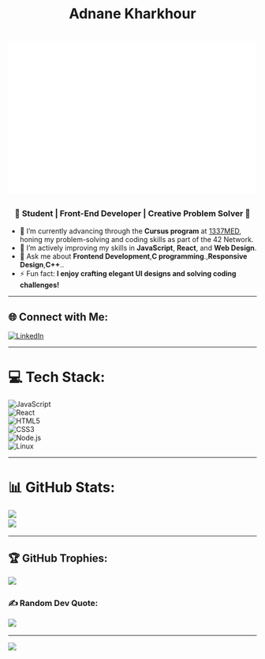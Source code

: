 <h1 align="center">Adnane Kharkhour</h1>

<h1 align="center">
<a href="https://www.linkedin.com/in/adnanekharkhour/"><img src="https://raw.githubusercontent.com/AdnaneKharkhour/AdnaneKharkhour/main/akharkho.svg" alt="akharkho's 42 stats" />
</a>
</h1>
</h1>
<h3 align="center">🌟 Student | Front-End Developer | Creative Problem Solver 🌟</h3>

- 🔭 I’m currently advancing through the **Cursus program** at [1337MED](https://1337.ma/), honing my problem-solving and coding skills as part of the 42 Network.
- 🌱 I’m actively improving my skills in **JavaScript**, **React**, and **Web Design**.  
- 💬 Ask me about **Frontend Development**,**C programming**.,**Responsive Design**,**C++**..
- ⚡ Fun fact: **I enjoy crafting elegant UI designs and solving coding challenges!**

---

## 🌐 Connect with Me:
[![LinkedIn](https://img.shields.io/badge/LinkedIn-%230077B5.svg?style=for-the-badge&logo=linkedin&logoColor=white)](https://ma.linkedin.com/in/adnanekharkhour)

---

# 💻 Tech Stack:
![JavaScript](https://img.shields.io/badge/JavaScript-%23F7DF1E.svg?style=for-the-badge&logo=javascript&logoColor=black)  
![React](https://img.shields.io/badge/React-%2361DAFB.svg?style=for-the-badge&logo=react&logoColor=black)  
![HTML5](https://img.shields.io/badge/HTML5-%23E34F26.svg?style=for-the-badge&logo=html5&logoColor=white)  
![CSS3](https://img.shields.io/badge/CSS3-%231572B6.svg?style=for-the-badge&logo=css3&logoColor=white)  
![Node.js](https://img.shields.io/badge/Node.js-%23339933.svg?style=for-the-badge&logo=node.js&logoColor=white)  
![Linux](https://img.shields.io/badge/Linux-%23FCC624.svg?style=for-the-badge&logo=linux&logoColor=black)

---

# 📊 GitHub Stats:
![](https://github-readme-stats.vercel.app/api?username=AdnaneKharkhour&theme=radical&hide_border=false&include_all_commits=true&count_private=true)  
![](https://github-readme-streak-stats.herokuapp.com/?user=AdnaneKharkhour&theme=radical&hide_border=false)

---

## 🏆 GitHub Trophies:
![](https://github-profile-trophy.vercel.app/?username=AdnaneKharkhour&theme=radical&no-frame=false&no-bg=false&margin-w=4)

### ✍️ Random Dev Quote:
![](https://quotes-github-readme.vercel.app/api?type=horizontal&theme=radical)

---

[![](https://visitcount.itsvg.in/api?id=AdnaneKharkhour&icon=4&color=6)](https://visitcount.itsvg.in)
